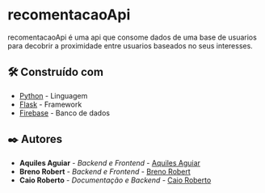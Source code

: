 # recomentacaoApi

recomentacaoApi é uma api que consome dados de uma base de usuarios para decobrir a proximidade entre usuarios baseados no seus interesses.

## 🛠️ Construído com

* [Python](https://www.python.org/) - Linguagem
* [Flask](https://flask.palletsprojects.com/en/2.1.x/) - Framework
* [Firebase](https://firebase.google.com/) - Banco de dados

## ✒️ Autores

* **Aquiles Aguiar** - *Backend e Frontend* - [Aquiles Aguiar](https://github.com/AquilesAguiar)
* **Breno Robert** - *Backend e Frontend* - [Breno Robert](https://github.com/BrenoRobertDiogo)
* **Caio Roberto** - *Documentação e Backend* - [Caio Roberto](https://github.com/CaioRS)
